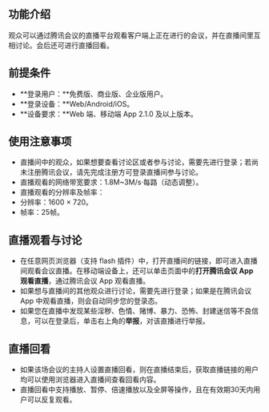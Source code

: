 
## 功能介绍
观众可以通过腾讯会议的直播平台观看客户端上正在进行的会议，并在直播间里互相讨论。会后还可进行直播回看。

## 前提条件
- **登录用户：**免费版、商业版、企业版用户。
- **登录设备：**Web/Android/iOS。
- **设备要求：**Web 端、移动端 App 2.1.0 及以上版本。

## 使用注意事项
- 直播间中的观众，如果想要查看讨论区或者参与讨论，需要先进行登录；若尚未注册腾讯会议，请先完成注册方可登录直播间参与讨论。
- 直播观看的网络带宽要求：1.8M~3M/s·每路（动态调整）。
- 直播观看的分辨率及帧率：
 - 分辨率：1600 × 720。
 - 帧率：25帧。

## 直播观看与讨论
- 在任意网页浏览器（支持 flash 插件）中，打开直播间的链接，即可进入直播间观看会议直播。在移动端设备上，还可以单击页面中的**打开腾讯会议 App 观看直播**，通过腾讯会议 App 观看直播。
- 如果想与直播间的其他观众进行讨论，需要先进行登录；如果是在腾讯会议 App 中观看直播，则会自动同步您的登录态。
- 如果您在直播中发现某些淫秽、色情、赌博、暴力、恐怖、封建迷信等不良信息，可以在登录后，单击右上角的**举报**，对该直播进行举报。

## 直播回看
- 如果该场会议的主持人设置直播回看，则在直播结束后，获取直播链接的用户均可以使用浏览器进入直播间查看回看内容。
- 直播回看中支持播放、暂停、倍速播放以及全屏等操作，且在有效期30天内用户可以反复观看。
